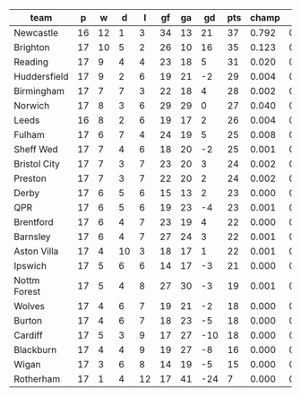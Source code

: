 |     team     | p  | w  | d  | l  | gf | ga | gd  | pts | champ | top2  | top3  | top4  |  5-7  | bot4  | bot3  | bot2  |
|--------------|----|----|----|----|----|----|-----|-----|-------|-------|-------|-------|-------|-------|-------|-------|
| Newcastle    | 16 | 12 |  1 |  3 | 34 | 13 |  21 |  37 | 0.792 | 0.930 | 0.973 | 0.985 | 0.013 | 0.000 | 0.000 | 0.000|
| Brighton     | 17 | 10 |  5 |  2 | 26 | 10 |  16 |  35 | 0.123 | 0.502 | 0.701 | 0.809 | 0.134 | 0.000 | 0.000 | 0.000|
| Reading      | 17 |  9 |  4 |  4 | 23 | 18 |   5 |  31 | 0.020 | 0.126 | 0.270 | 0.403 | 0.293 | 0.002 | 0.001 | 0.000|
| Huddersfield | 17 |  9 |  2 |  6 | 19 | 21 |  -2 |  29 | 0.004 | 0.026 | 0.071 | 0.133 | 0.221 | 0.022 | 0.010 | 0.003|
| Birmingham   | 17 |  7 |  7 |  3 | 22 | 18 |   4 |  28 | 0.002 | 0.023 | 0.068 | 0.132 | 0.230 | 0.020 | 0.010 | 0.004|
| Norwich      | 17 |  8 |  3 |  6 | 29 | 29 |   0 |  27 | 0.040 | 0.215 | 0.423 | 0.572 | 0.240 | 0.001 | 0.000 | 0.000|
| Leeds        | 16 |  8 |  2 |  6 | 19 | 17 |   2 |  26 | 0.004 | 0.027 | 0.070 | 0.131 | 0.218 | 0.023 | 0.011 | 0.003|
| Fulham       | 17 |  6 |  7 |  4 | 24 | 19 |   5 |  25 | 0.008 | 0.056 | 0.133 | 0.232 | 0.277 | 0.008 | 0.004 | 0.002|
| Sheff Wed    | 17 |  7 |  4 |  6 | 18 | 20 |  -2 |  25 | 0.001 | 0.007 | 0.025 | 0.058 | 0.139 | 0.061 | 0.034 | 0.015|
| Bristol City | 17 |  7 |  3 |  7 | 23 | 20 |   3 |  24 | 0.002 | 0.019 | 0.054 | 0.106 | 0.196 | 0.034 | 0.018 | 0.007|
| Preston      | 17 |  7 |  3 |  7 | 22 | 20 |   2 |  24 | 0.002 | 0.021 | 0.062 | 0.119 | 0.214 | 0.026 | 0.015 | 0.007|
| Derby        | 17 |  6 |  5 |  6 | 15 | 13 |   2 |  23 | 0.000 | 0.002 | 0.007 | 0.017 | 0.065 | 0.151 | 0.090 | 0.044|
| QPR          | 17 |  6 |  5 |  6 | 19 | 23 |  -4 |  23 | 0.001 | 0.005 | 0.019 | 0.042 | 0.120 | 0.085 | 0.049 | 0.023|
| Brentford    | 17 |  6 |  4 |  7 | 23 | 19 |   4 |  22 | 0.000 | 0.004 | 0.014 | 0.031 | 0.097 | 0.106 | 0.062 | 0.027|
| Barnsley     | 17 |  6 |  4 |  7 | 27 | 24 |   3 |  22 | 0.001 | 0.026 | 0.074 | 0.142 | 0.224 | 0.023 | 0.013 | 0.005|
| Aston Villa  | 17 |  4 | 10 |  3 | 18 | 17 |   1 |  22 | 0.001 | 0.004 | 0.013 | 0.031 | 0.103 | 0.099 | 0.059 | 0.028|
| Ipswich      | 17 |  5 |  6 |  6 | 14 | 17 |  -3 |  21 | 0.000 | 0.000 | 0.001 | 0.003 | 0.021 | 0.350 | 0.241 | 0.136|
| Nottm Forest | 17 |  5 |  4 |  8 | 27 | 30 |  -3 |  19 | 0.001 | 0.005 | 0.016 | 0.034 | 0.102 | 0.098 | 0.060 | 0.030|
| Wolves       | 17 |  4 |  6 |  7 | 19 | 21 |  -2 |  18 | 0.000 | 0.000 | 0.002 | 0.006 | 0.029 | 0.296 | 0.205 | 0.117|
| Burton       | 17 |  4 |  6 |  7 | 18 | 23 |  -5 |  18 | 0.000 | 0.001 | 0.003 | 0.007 | 0.031 | 0.260 | 0.175 | 0.098|
| Cardiff      | 17 |  5 |  3 |  9 | 17 | 27 | -10 |  18 | 0.000 | 0.000 | 0.002 | 0.006 | 0.022 | 0.332 | 0.229 | 0.131|
| Blackburn    | 17 |  4 |  4 |  9 | 19 | 27 |  -8 |  16 | 0.000 | 0.000 | 0.001 | 0.002 | 0.011 | 0.453 | 0.335 | 0.209|
| Wigan        | 17 |  3 |  6 |  8 | 14 | 19 |  -5 |  15 | 0.000 | 0.000 | 0.000 | 0.000 | 0.002 | 0.684 | 0.570 | 0.419|
| Rotherham    | 17 |  1 |  4 | 12 | 17 | 41 | -24 |   7 | 0.000 | 0.000 | 0.000 | 0.000 | 0.000 | 0.868 | 0.810 | 0.695|
